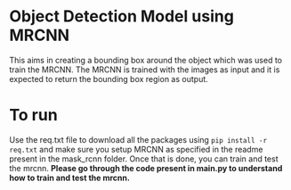 # Object Detection Model using MRCNN

This aims in creating a bounding box around the object which was used to train the MRCNN. The MRCNN is trained with the images as input and it is expected to return the bounding box region as output.

# To run

Use the req.txt file to download all the packages using `pip install -r req.txt` and make sure you setup MRCNN as specified in the readme present in the mask_rcnn folder. Once that is done, you can train and test the mrcnn. <b>Please go through the code present in main.py to understand how to train and test the mrcnn.</b>
